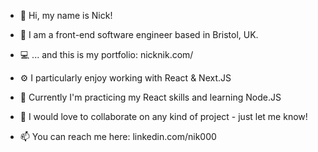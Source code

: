 - 👋 Hi, my name is Nick! 

- 📌 I am a front-end software engineer based in Bristol, UK.
- 💻   ... and this is my portfolio: nicknik.com/   


- ⚙️ I particularly enjoy working with React & Next.JS
- 📖 Currently I'm practicing my React skills and learning Node.JS
- 💞️ I would love to collaborate on any kind of project - just let me know!
- 📫 You can reach me here: linkedin.com/nik000

<!---
nickisnik/nickisnik is a ✨ special ✨ repository because its `README.md` (this file) appears on your GitHub profile.
You can click the Preview link to take a look at your changes.
--->
